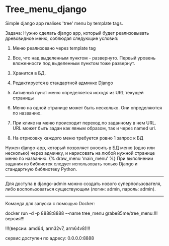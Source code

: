 # Tree_menu_django
Simple django app realises 'tree' menu by template tags.

Задача:
Нужно сделать django app, который будет реализовывать древовидное меню, соблюдая следующие условия:

1) Меню реализовано через template tag

2) Все, что над выделенным пунктом - развернуто. Первый уровень вложенности под выделенным пунктом тоже развернут.

3) Хранится в БД.

4) Редактируется в стандартной админке Django

5) Активный пункт меню определяется исходя из URL текущей страницы

6) Меню на одной странице может быть несколько. Они определяются по названию.

7) При клике на меню происходит переход по заданному в нем URL. URL может быть задан как явным образом, так и через named url.

8) На отрисовку каждого меню требуется ровно 1 запрос к БД

 Нужен django-app, который позволяет вносить в БД меню (одно или несколько) через админку, и нарисовать на любой нужной странице меню по названию.
 {% draw_menu 'main_menu' %}
 При выполнении задания из библиотек следует использовать только Django и стандартную библиотеку Python.
 _________________________________________________________________________________________________________
 
 Для доступа в django-admin можно создать нового суперпользователя, либо воспользоваться существующим (логин: admin, пароль: admin).
__________________________________________________________________________________________________________

Команда для запуска с помощью Docker:

docker run -d -p 8888:8888 --name tree_menu grabe85me/tree_menu:!!!версия!!!

!!!(версии: amd64, arm32v7, arm64v8)!!!

сервис доступен по адресу: 0.0.0.0:8888

